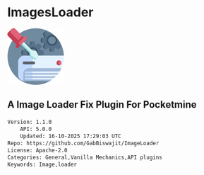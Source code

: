 # ImagesLoader
<img src="https://raw.githubusercontent.com/GabBiswajit/ImageLoader/539b3e2b60bc2ac9f59d4e3268c012f4f8812a9b/icon.png" width="128" height="128" />

## A Image Loader Fix Plugin For Pocketmine 
```properties
Version: 1.1.0
    API: 5.0.0
    Updated: 16-10-2025 17:29:03 UTC
Repo: https://github.com/GabBiswajit/ImageLoader
License: Apache-2.0
Categories: General,Vanilla Mechanics,API plugins
Keywords: Image,loader
```